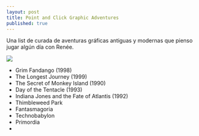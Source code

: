 ```yaml
---
layout: post
title: Point and Click Graphic Adventures
published: true
---
```


Una list de curada de aventuras gráficas antiguas y modernas que pienso jugar algún día con Renée.

![](https://static.wixstatic.com/media/279a64_3968f4b5a58f46a59179226030eeff7b~mv2.png/v1/fill/w_975,h_731,al_c,q_90,enc_auto/279a64_3968f4b5a58f46a59179226030eeff7b~mv2.png)

- Grim Fandango (1998)
- The Longest Journey (1999)
- The Secret of Monkey Island (1990)
- Day of the Tentacle (1993)
- Indiana Jones and the Fate of Atlantis (1992)
- Thimbleweed Park
- Fantasmagoria
- Technobabylon
- Primordia
- 
